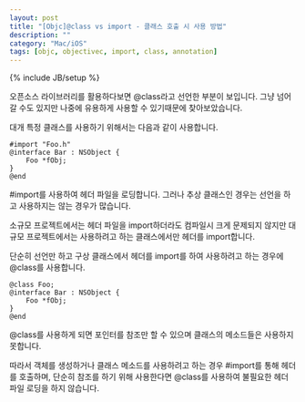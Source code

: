 ```yaml
---
layout: post
title: "[Objc]@class vs import - 클래스 호출 시 사용 방법"
description: ""
category: "Mac/iOS"
tags: [objc, objectivec, import, class, annotation]
---
```

{% include JB/setup %}

오픈소스 라이브러리를 활용하다보면 @class라고 선언한 부분이 보입니다. 그냥 넘어갈 수도 있지만 나중에 유용하게 사용할 수 있기때문에 찾아보았습니다.

대개 특정 클래스를 사용하기 위해서는 다음과 같이 사용합니다.

	#import "Foo.h"
	@interface Bar : NSObject {
		Foo *fObj;
	}
	@end

\#import를 사용하여 헤더 파일을 로딩합니다. 그러나 추상 클래스인 경우는 선언을 하고 사용하지는 않는 경우가 많습니다.

소규모 프로젝트에서는 헤더 파일을 import하더라도 컴파일시 크게 문제되지 않지만 대규모 프로젝트에서는 사용하려고 하는 클래스에서만 헤더를 import합니다. 

단순히 선언만 하고 구상 클래스에서 헤더를 import를 하여 사용하려고 하는 경우에 @class를 사용합니다.

	@class Foo;
	@interface Bar : NSObject {
		Foo *fObj;
	}
	@end

@class를 사용하게 되면 포인터를 참조만 할 수 있으며 클래스의 메소드들은 사용하지 못합니다.

따라서 객체를 생성하거나 클래스 메소드를 사용하려고 하는 경우 #import를 통해 헤더를 호출하며, 단순히 참조를 하기 위해 사용한다면 @class를 사용하여 불필요한 헤더 파일 로딩을 하지 않습니다.